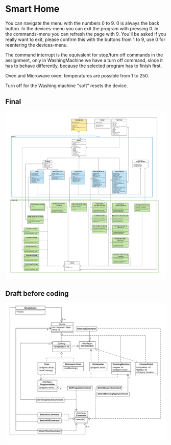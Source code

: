 # Smart Home

You can navigate the menu with the numbers 0 to 9.
0 is always the back button.
In the devices-menu you can exit the program with pressing 0.
In the commands-menu you can refresh the page with 9.
You'll be asked if you really want to exit, please confirm this with the buttons from 1 to 9,
use 0 for reentering the devices-menu.

The command interrupt is the equivalent for stop/turn off commands in the assignment,
only in WashingMachine we have a turn off command, since it has to behave differently,
because the selected program has to finish first.

Oven and Microwave oven: temperatures are possible from 1 to 250.

Turn off for the Washing machine "soft" resets the device.

## Final

![Class Diagram Final](UML/out/UML-SmartHome-Final.png?raw=true "Class Diagram Final")

## Draft before coding

![Class Diagram Draft](UML/out/Class-diagram-draft.png?raw=true "Class Diagram Draft")
